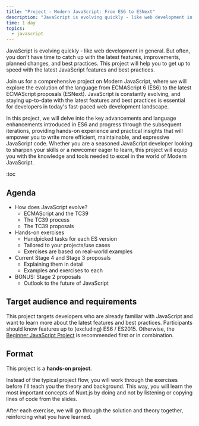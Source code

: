 ```yaml
---
title: "Project - Modern JavaScript: From ES6 to ESNext"
description: "JavaScript is evolving quickly - like web development in general. But often, you don't have time to catch up with the latest features, improvements, planned changes, and best practices. This project will help you to get up to speed with the latest JavaScript features and best practices."
time: 1 day
topics:
  - javascript
---
```


JavaScript is evolving quickly - like web development in general. But often, you don't have time to catch up with the latest features, improvements, planned changes, and best practices. This project will help you to get up to speed with the latest JavaScript features and best practices.

Join us for a comprehensive project on Modern JavaScript, where we will explore the evolution of the language from ECMAScript 6 (ES6) to the latest ECMAScript proposals (ESNext). JavaScript is constantly evolving, and staying up-to-date with the latest features and best practices is essential for developers in today's fast-paced web development landscape.

In this project, we will delve into the key advancements and language enhancements introduced in ES6 and progress through the subsequent iterations, providing hands-on experience and practical insights that will empower you to write more efficient, maintainable, and expressive JavaScript code. Whether you are a seasoned JavaScript developer looking to sharpen your skills or a newcomer eager to learn, this project will equip you with the knowledge and tools needed to excel in the world of Modern JavaScript.

:toc

## Agenda

* How does JavaScript evolve?
  * ECMAScript and the TC39
  * The TC39 process
  * The TC39 proposals
* Hands-on exercises
  * Handpicked tasks for each ES version
  * Tailored to your projects/use cases
  * Exercises are based on real-world examples
* Current Stage 4 and Stage 3 proposals
  * Explaining them in detail
  * Examples and exercises to each
* BONUS: Stage 2 proposals
  * Outlook to the future of JavaScript

## Target audience and requirements

This project targets developers who are already familiar with JavaScript and want to learn more about the latest features and best practices. Participants should know features up to (excluding) ES6 / ES2015. Otherwise, the [Beginner JavaScript Project](/projects/javascript-beginner) is recommended first or in combination.

## Format

This project is a **hands-on project**.

Instead of the typical project flow, you will work through the exercises before I'll teach you the theory and background. This way, you will learn the most important concepts of Nuxt.js by doing and not by listening or copying lines of code from the slides.

After each exercise, we will go through the solution and theory together, reinforcing what you have learned.
